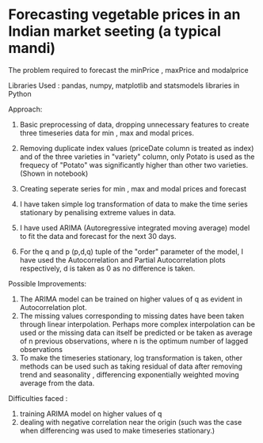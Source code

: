 # Forecasting vegetable prices in an Indian market seeting (a typical mandi)
The problem required to forecast the minPrice , maxPrice and modalprice

Libraries Used : pandas, numpy, matplotlib and statsmodels libraries in Python 

Approach:

1. Basic preprocessing of data, dropping unnecessary features to create three timeseries data for min , max and modal prices.

2. Removing duplicate index values (priceDate column is treated as index) and of the three varieties in "variety" column, only Potato is 
   used as the frequecy of "Potato" was significantly higher than other two varieties. (Shown in notebook)

3. Creating seperate series for min , max and modal prices and forecast

4. I have taken simple log transformation of data to make the time series stationary by penalising extreme values in data.

5. I have used ARIMA (Autoregressive integrated moving average) model to fit the data and forecast for the next 30 days.

6. For the q and p (p,d,q) tuple of the "order" parameter of the model, I have used the Autocorrelation and Partial Autocorrelation plots 
   respectively, d is taken as 0 as no difference is taken.

Possible Improvements:

1. The ARIMA model can be trained on higher values of q as evident in Autocorrelation plot.
2. The missing values corresponding to missing dates have been taken through linear interpolation. Perhaps more complex interpolation
   can be used or the missing data can itself be predicted or be taken as average of n previous observations, where n is the optimum
   number of lagged observations
3. To make the timeseries stationary, log transformation is taken, other methods can be used such as taking residual of data after
   removing trend and seasonality , differencing exponentially weighted moving average from the data.

Difficulties faced :
1. training ARIMA model on higher values of q
2. dealing with negative correlation near the origin (such was the case when differencing was used to make timeseries stationary.)   
     
